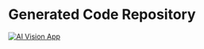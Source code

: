 # Generated Code Repository

[![AI Vision App](https://webapps.store/api/screenshot?url=https://webapps.store/p/230)](https://webapps.store/p/229)
